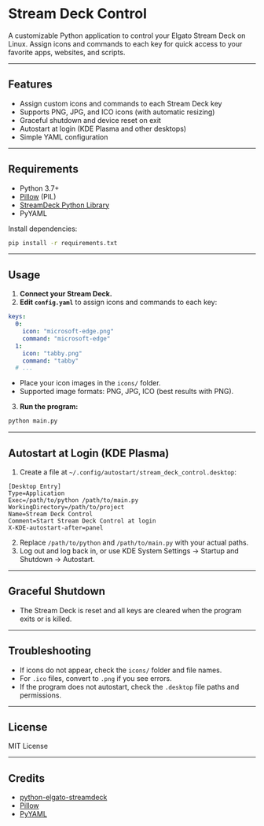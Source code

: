 # Stream Deck Control

A customizable Python application to control your Elgato Stream Deck on Linux. Assign icons and commands to each key for quick access to your favorite apps, websites, and scripts.

---

## Features
- Assign custom icons and commands to each Stream Deck key
- Supports PNG, JPG, and ICO icons (with automatic resizing)
- Graceful shutdown and device reset on exit
- Autostart at login (KDE Plasma and other desktops)
- Simple YAML configuration

---

## Requirements
- Python 3.7+
- [Pillow](https://python-pillow.org/) (PIL)
- [StreamDeck Python Library](https://github.com/abcminiuser/python-elgato-streamdeck)
- PyYAML

Install dependencies:
```sh
pip install -r requirements.txt
```

---

## Usage

1. **Connect your Stream Deck.**
2. **Edit `config.yaml`** to assign icons and commands to each key:

```yaml
keys:
  0:
    icon: "microsoft-edge.png"
    command: "microsoft-edge"
  1:
    icon: "tabby.png"
    command: "tabby"
  # ...
```

- Place your icon images in the `icons/` folder.
- Supported image formats: PNG, JPG, ICO (best results with PNG).

3. **Run the program:**
```sh
python main.py
```

---

## Autostart at Login (KDE Plasma)

1. Create a file at `~/.config/autostart/stream_deck_control.desktop`:

```
[Desktop Entry]
Type=Application
Exec=/path/to/python /path/to/main.py
WorkingDirectory=/path/to/project
Name=Stream Deck Control
Comment=Start Stream Deck Control at login
X-KDE-autostart-after=panel
```

2. Replace `/path/to/python` and `/path/to/main.py` with your actual paths.
3. Log out and log back in, or use KDE System Settings → Startup and Shutdown → Autostart.

---

## Graceful Shutdown
- The Stream Deck is reset and all keys are cleared when the program exits or is killed.

---

## Troubleshooting
- If icons do not appear, check the `icons/` folder and file names.
- For `.ico` files, convert to `.png` if you see errors.
- If the program does not autostart, check the `.desktop` file paths and permissions.

---

## License
MIT License

---

## Credits
- [python-elgato-streamdeck](https://github.com/abcminiuser/python-elgato-streamdeck)
- [Pillow](https://python-pillow.org/)
- [PyYAML](https://pyyaml.org/)
